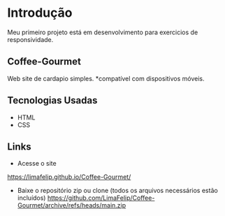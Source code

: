 # Introdução
Meu primeiro projeto está em desenvolvimento para exercicios de responsividade.

## Coffee-Gourmet
Web site de cardapio simples.
 *compatível com dispositivos móveis.
 
## Tecnologias Usadas
* HTML
* CSS


## Links
 
* Acesse o site

https://limafelip.github.io/Coffee-Gourmet/

* Baixe o repositório zip ou clone (todos os arquivos necessários estão incluídos)
https://github.com/LimaFelip/Coffee-Gourmet/archive/refs/heads/main.zip
